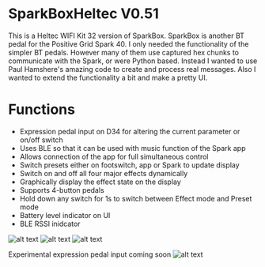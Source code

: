 # SparkBoxHeltec V0.51
This is a Heltec WIFI Kit 32 version of SparkBox. SparkBox is another BT pedal for the Positive Grid Spark 40.  I only needed the functionality of the simpler BT pedals. However many of them use captured hex chunks to communicate with the Spark, or were Python based. Instead I wanted to use Paul Hamshere's amazing code to create and process real messages. Also I wanted to extend the functionality a bit and make a pretty UI.

# Functions
- Expression pedal input on D34 for altering the current parameter or on/off switch
- Uses BLE so that it can be used with music function of the Spark app
- Allows connection of the app for full simultaneous control
- Switch presets either on footswitch, app or Spark to update display
- Switch on and off all four major effects dynamically
- Graphically display the effect state on the display
- Supports 4-button pedals
- Hold down any switch for 1s to switch between Effect mode and Preset mode
- Battery level indicator on UI
- BLE RSSI inidcator

![alt text](https://github.com/happyhappysundays/SparkBoxHeltec/blob/main/Pictures/thumbnail_IMG_6513.jpg?raw=true)
![alt text](https://github.com/happyhappysundays/SparkBoxHeltec/blob/main/Pictures/SparkBox_Heltec.png?raw=true)
![alt text](https://github.com/happyhappysundays/SparkBoxHeltec/blob/main/Pictures/Charge_detect.jpg?raw=true)

Experimental expression pedal input coming soon
![alt text](https://github.com/happyhappysundays/SparkBoxHeltec/blob/main/Pictures/SparkBox_Heltec_Exp.png?raw=true)

